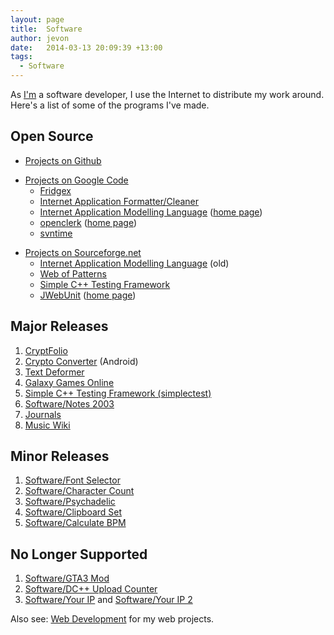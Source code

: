 ```yaml
---
layout: page
title:  Software
author: jevon
date:   2014-03-13 20:09:39 +13:00
tags:
  - Software
---
```


As [I'm](Jevon_Wright.md) a software developer, I use the Internet to distribute my work around. Here's a list of some of the programs I've made.

## Open Source
<ul><li><a href="https://github.com/soundasleep">Projects on Github</a></li></ul>

<ul><li><a href="http://code.google.com/u/soundasleep/">Projects on Google Code</a>
  <ul><li><a href="http://code.google.com/p/fridgex/">Fridgex</a></li>
  <li><a href="http://code.google.com/p/iacleaner/">Internet Application Formatter/Cleaner</a></li>
  <li><a href="http://code.google.com/p/iaml/">Internet Application Modelling Language</a> (<a href="http://openiaml.org/">home page</a>)</li>
  <li><a href="http://code.google.com/p/openclerk/">openclerk</a> (<a href="http://openclerk.org/">home page</a>)</li>
  <li><a href="http://code.google.com/p/svntime/">svntime</a></li></ul></li></ul>

<ul><li><a href="http://sourceforge.net/users/jevonwright/">Projects on Sourceforge.net</a>
  <ul><li><a href="http://sourceforge.net/projects/iaml/">Internet Application Modelling Language</a> (old)</li>
  <li><a href="http://sourceforge.net/projects/webofpatterns/">Web of Patterns</a></li>
  <li><a href="http://sourceforge.net/projects/simplectest/">Simple C++ Testing Framework</a></li>
  <li><a href="http://sourceforge.net/projects/jwebunit/">JWebUnit</a> (<a href="http://jwebunit.sourceforge.net">home page</a>)</li></ul></li></ul>

## Major Releases
1. <a href="http://cryptfolio.com">CryptFolio</a>
1. <a href="https://play.google.com/store/apps/details?id=com.cryptfolio.calculator">Crypto Converter</a> (Android)
1. [Text Deformer](Text_Deformer.md)
1. [Galaxy Games Online](Galaxy_Games_Online.md)
1. <a href="http://simplectest.sf.net">Simple C++ Testing Framework (simplectest)</a>
1. [Software/Notes 2003](software/notes-2003.md)
1. [Journals](Journals.md)
1. [Music Wiki](http://music.jevon.org/)

## Minor Releases
1. [Software/Font Selector](Software/Font_Selector.md)
1. [Software/Character Count](Software/Character_Count.md)
1. [Software/Psychadelic](Software/Psychadelic.md)
1. [Software/Clipboard Set](Software/Clipboard_Set.md)
1. [Software/Calculate BPM](Software/Calculate_BPM.md)

## No Longer Supported
1. [Software/GTA3 Mod](software/gta3-mod.md)
1. [Software/DC++ Upload Counter](software/dc-upload-counter.md)
1. [Software/Your IP](Software/Your_IP.md) and [Software/Your IP 2](Software/Your_IP_2.md)

Also see: [Web Development](Web_Development.md) for my web projects.
